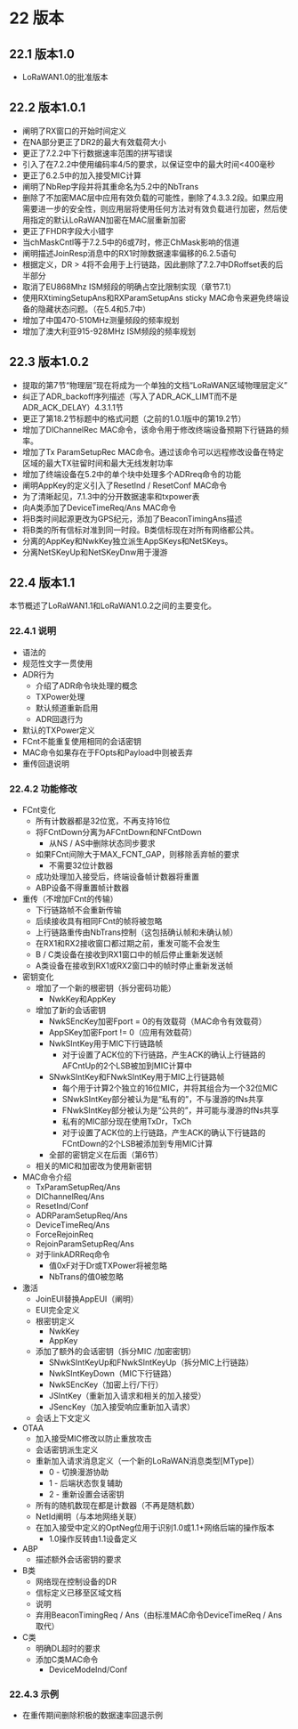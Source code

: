 # 22 版本

## 22.1 版本1.0

* LoRaWAN1.0的批准版本

## 22.2 版本1.0.1

* 阐明了RX窗口的开始时间定义
* 在NA部分更正了DR2的最大有效载荷大小
* 更正了7.2.2中下行数据速率范围的拼写错误
* 引入了在7.2.2中使用编码率4/5的要求，以保证空中的最大时间&lt;400毫秒
* 更正了6.2.5中的加入接受MIC计算
* 阐明了NbRep字段并将其重命名为5.2中的NbTrans
* 删除了不加密MAC层中应用有效负载的可能性，删除了4.3.3.2段。如果应用需要进一步的安全性，则应用层将使用任何方法对有效负载进行加密，然后使用指定的默认LoRaWAN加密在MAC层重新加密
* 更正了FHDR字段大小错字
* 当chMaskCntl等于7.2.5中的6或7时，修正ChMask影响的信道
* 阐明描述JoinResp消息中的RX1时隙数据速率偏移的6.2.5语句
* 根据定义，DR &gt; 4将不会用于上行链路，因此删除了7.2.7中DRoffset表的后半部分
* 取消了EU868Mhz ISM频段的明确占空比限制实现（章节7.1）
* 使用RXtimingSetupAns和RXParamSetupAns sticky MAC命令来避免终端设备的隐藏状态问题。（在5.4和5.7中）
* 增加了中国470-510MHz测量频段的频率规划
* 增加了澳大利亚915-928MHz ISM频段的频率规划

## 22.3 版本1.0.2

* 提取的第7节“物理层”现在将成为一个单独的文档“LoRaWAN区域物理层定义”
* 纠正了ADR\_backoff序列描述（写入了ADR\_ACK\_LIMT而不是ADR\_ACK\_DELAY）4.3.1.1节
* 更正了第18.2节标题中的格式问题（之前的1.0.1版中的第19.2节）
* 增加了DlChannelRec MAC命令，该命令用于修改终端设备预期下行链路的频率。
* 增加了Tx ParamSetupRec MAC命令。通过该命令可以远程修改设备在特定区域的最大TX驻留时间和最大无线发射功率
* 增加了终端设备在5.2中的单个块中处理多个ADRreq命令的功能
* 阐明AppKey的定义引入了ResetInd / ResetConf MAC命令
* 为了清晰起见，7.1.3中的分开数据速率和txpower表
* 向A类添加了DeviceTimeReq/Ans MAC命令
* 将B类时间起源更改为GPS纪元，添加了BeaconTimingAns描述
* 将B类的所有信标对准到同一时段。B类信标现在对所有网络都公共。
* 分离的AppKey和NwkKey独立派生AppSKeys和NetSKeys。
* 分离NetSKeyUp和NetSKeyDnw用于漫游

## 22.4 版本1.1

本节概述了LoRaWAN1.1和LoRaWAN1.0.2之间的主要变化。

### 22.4.1 说明

* 语法的
* 规范性文字一贯使用
* ADR行为
  * 介绍了ADR命令块处理的概念
  * TXPower处理
  * 默认频道重新启用
  * ADR回退行为
* 默认的TXPower定义
* FCnt不能重复使用相同的会话密钥
* MAC命令如果存在于FOpts和Payload中则被丢弃
* 重传回退说明

### 22.4.2 功能修改

* FCnt变化
  * 所有计数器都是32位宽，不再支持16位
  * 将FCntDown分离为AFCntDown和NFCntDown
    * 从NS / AS中删除状态同步要求
  * 如果FCnt间隙大于MAX\_FCNT\_GAP，则移除丢弃帧的要求
    * 不需要32位计数器
  * 成功处理加入接受后，终端设备帧计数器将重置
  * ABP设备不得重置帧计数器
* 重传（不增加FCnt的传输）
  * 下行链路帧不会重新传输
  * 后续接收具有相同FCnt的帧将被忽略
  * 上行链路重传由NbTrans控制（这包括确认帧和未确认帧）
  * 在RX1和RX2接收窗口都过期之前，重发可能不会发生
  * B / C类设备在接收到RX1窗口中的帧后停止重新发送帧
  * A类设备在接收到RX1或RX2窗口中的帧时停​​止重新发送帧
* 密钥变化
  * 增加了一个新的根密钥（拆分密码功能）
    * NwkKey和AppKey
  * 增加了新的会话密钥
    * NwkSEncKey加密Fport = 0的有效载荷（MAC命令有效载荷）
    * AppSKey加密Fport != 0（应用有效载荷）
    * NwkSIntKey用于MIC下行链路帧
      * 对于设置了ACK位的下行链路，产生ACK的确认上行链路的AFCntUp的2个LSB被加到MIC计算中
    * SNwkSIntKey和FNwkSIntKey用于MIC上行链路帧
      * 每个用于计算2个独立的16位MIC，并将其组合为一个32位MIC
      * SNwkSIntKey部分被认为是“私有的”，不与漫游的fNs共享
      * FNwkSIntKey部分被认为是“公共的”，并可能与漫游的fNs共享
      * 私有的MIC部分现在使用TxDr，TxCh
      * 对于设置了ACK位的上行链路，产生ACK的确认下行链路的FCntDown的2个LSB被添加到专用MIC计算
    * 全部的密钥定义在后面（第6节）
  * 相关的MIC和加密改为使用新密钥
* MAC命令介绍
  * TxParamSetupReq/Ans
  * DlChannelReq/Ans
  * ResetInd/Conf
  * ADRParamSetupReq/Ans
  * DeviceTimeReq/Ans
  * ForceRejoinReq
  * RejoinParamSetupReq/Ans
  * 对于linkADRReq命令
    * 值0xF对于Dr或TXPower将被忽略
    * NbTrans的值0被忽略
* 激活
  * JoinEUI替换AppEUI（阐明）
  * EUI完全定义
  * 根密钥定义
    * NwkKey
    * AppKey
  * 添加了额外的会话密钥（拆分MIC /加密密钥）
    * SNwkSIntKeyUp和FNwkSIntKeyUp（拆分MIC上行链路）
    * NwkSIntKeyDown（MIC下行链路）
    * NwkSEncKey（加密上行/下行）
    * JSIntKey（重新加入请求和相关的加入接受）
    * JSencKey（加入接受响应重新加入请求）
  * 会话上下文定义
* OTAA
  * 加入接受MIC修改以防止重放攻击
  * 会话密钥派生定义
  * 重新加入请求消息定义（一个新的LoRaWAN消息类型\[MType\]）
    * 0 - 切换漫游协助
    * 1 - 后端状态恢复辅助
    * 2 - 重新设置会话密钥
  * 所有的随机数现在都是计数器（不再是随机数）
  * NetId阐明（与本地网络关联）
  * 在加入接受中定义的OptNeg位用于识别1.0或1.1+网络后端的操作版本
    * 1.0操作反转由1.1设备定义
* ABP
  * 描述额外会话密钥的要求
* B类
  * 网络现在控制设备的DR
  * 信标定义已移至区域文档
  * 说明
  * 弃用BeaconTimingReq / Ans（由标准MAC命令DeviceTimeReq / Ans取代）
* C类
  * 明确DL超时的要求
  * 添加C类MAC命令
    * DeviceModeInd/Conf

### 22.4.3 示例

* 在重传期间删除积极的数据速率回退示例

